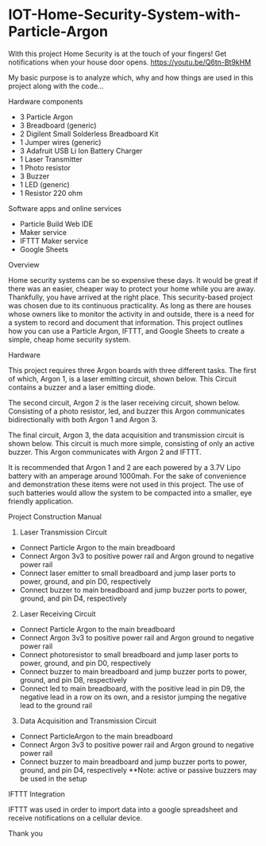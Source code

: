# IOT-Home-Security-System-with-Particle-Argon

With this project Home Security is at the touch of your fingers! Get notifications when your house door opens.
https://youtu.be/Q6tn-Bt9kHM

My basic purpose is to analyze which, why and how things are used in this project along with the code...

Hardware components

* 3 Particle Argon
* 3 Breadboard (generic)
* 2 Digilent Small Solderless Breadboard Kit
* 1 Jumper wires (generic)
* 3 Adafruit USB Li Ion Battery Charger
* 1 Laser Transmitter
* 1 Photo resistor
* 3 Buzzer
* 1 LED (generic)
* 1 Resistor 220 ohm

Software apps and online services

* Particle Build Web IDE
* Maker service	
* IFTTT Maker service
* Google Sheets	

Overview

Home security systems can be so expensive these days. It would be great if there was an easier, cheaper way to protect your home while you are away. Thankfully, you have arrived at the right place. This security-based project was chosen due to its continuous practicality. As long as there are houses whose owners like to monitor the activity in and outside, there is a need for a system to record and document that information. This project outlines how you can use a Particle Argon, IFTTT, and Google Sheets to create a simple, cheap home security system.

Hardware

This project requires three Argon boards with three different tasks. The first of which, Argon 1, is a laser emitting circuit, shown below. This Circuit contains a buzzer and a laser emitting diode.

The second circuit, Argon 2 is the laser receiving circuit, shown below. Consisting of a photo resistor, led, and buzzer this Argon communicates bidirectionally with both Argon 1 and Argon 3.

The final circuit, Argon 3, the data acquisition and transmission circuit is shown below. This circuit is much more simple, consisting of only an active buzzer. This Argon communicates with Argon 2 and IFTTT.

It is recommended that Argon 1 and 2 are each powered by a 3.7V Lipo battery with an amperage around 1000mah. For the sake of convenience and demonstration these items were not used in this project. The use of such batteries would allow the system to be compacted into a smaller, eye friendly application.

Project Construction Manual

1. Laser Transmission Circuit

* Connect Particle Argon to the main breadboard
* Connect Argon 3v3 to positive power rail and Argon ground to negative power rail
* Connect laser emitter to small breadboard and jump laser ports to power, ground, and pin D0, respectively
* Connect buzzer to main breadboard and jump buzzer ports to power, ground, and pin D4, respectively

2. Laser Receiving Circuit
* Connect Particle Argon to the main breadboard
* Connect Argon 3v3 to positive power rail and Argon ground to negative power rail
* Connect photoresistor to small breadboard and jump laser ports to power, ground, and pin D0, respectively
* Connect buzzer to main breadboard and jump buzzer ports to power, ground, and pin D8, respectively
* Connect led to main breadboard, with the positive lead in pin D9, the negative lead in a row on its own, and a resistor jumping the negative lead to the ground rail

3. Data Acquisition and Transmission Circuit
* Connect ParticleArgon to the main breadboard
* Connect Argon 3v3 to positive power rail and Argon ground to negative power rail
* Connect buzzer to main breadboard and jump buzzer ports to power, ground, and pin D4, respectively
**Note: active or passive buzzers may be used in the setup

IFTTT Integration

IFTTT was used in order to import data into a google spreadsheet and receive notifications on a cellular device.

Thank you
